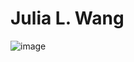 # Julia L. Wang

![image](https://github.com/JuliaLWang8/ECE444-F2023-Assignment1/assets/55002716/ac857459-f73d-4591-baf7-e81b455faea9)
